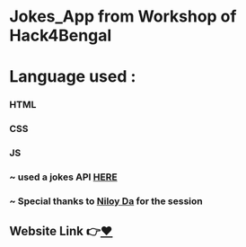 # Jokes_App from Workshop of Hack4Bengal
<h1>Language used :</h1>
<h3>HTML</h3>
<h3>CSS</h3>
<h3>JS</h3>
<h3>~ used a jokes API <a href="https://sv443.net/jokeapi/v2/">HERE</a></h3>

<h3>~ Special thanks to <a href="https://github.com/niloysikdar ">Niloy Da</a> for the session</h3>
<h2>Website Link 👉<a href="https://mainakroy050.github.io/Jokes_App/">❤️</a></h2>
